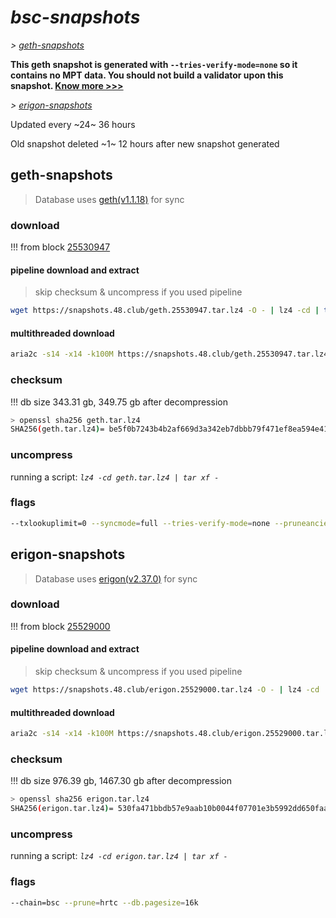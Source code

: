 # *bsc-snapshots*


*\> [geth-snapshots](#geth-snapshots)*

**This geth snapshot is generated with `--tries-verify-mode=none` so it contains no MPT data. You should not build a validator upon this snapshot. [Know more >>>](https://github.com/bnb-chain/bsc/pull/926)**

*\> [erigon-snapshots](#erigon-snapshots)*

Updated every ~24~ 36 hours

Old snapshot deleted ~1~ 12 hours after new snapshot generated

## geth-snapshots


> Database uses [geth(v1.1.18)](https://github.com/bnb-chain/bsc/releases/tag/v1.1.18) for sync


### download

<!-- begin_geth -->

!!! from block [25530947](https://bscscan.com/block/25530947)

#### pipeline download and extract
> skip checksum & uncompress if you used pipeline
```bash
wget https://snapshots.48.club/geth.25530947.tar.lz4 -O - | lz4 -cd | tar xf -
```

#### multithreaded download

```bash
aria2c -s14 -x14 -k100M https://snapshots.48.club/geth.25530947.tar.lz4 -o geth.tar.lz4
```


### checksum

!!! db size 343.31 gb, 349.75 gb after decompression
```bash
> openssl sha256 geth.tar.lz4
SHA256(geth.tar.lz4)= be5f0b7243b4b2af669d3a342eb7dbbb79f471ef8ea594e41c236ba64fc66bdf
```

<!-- end_geth -->

### uncompress


running a script: _`lz4 -cd geth.tar.lz4 | tar xf -`_


### flags


```bash
--txlookuplimit=0 --syncmode=full --tries-verify-mode=none --pruneancient=true --diffblock=5000
```


## erigon-snapshots


> Database uses [erigon(v2.37.0)](https://github.com/ledgerwatch/erigon/releases/tag/v2.37.0) for sync


### download

<!-- begin_erigon -->

!!! from block [25529000](https://bscscan.com/block/25529000)

#### pipeline download and extract
> skip checksum & uncompress if you used pipeline
```bash
wget https://snapshots.48.club/erigon.25529000.tar.lz4 -O - | lz4 -cd | tar xf -
```

#### multithreaded download

```bash
aria2c -s14 -x14 -k100M https://snapshots.48.club/erigon.25529000.tar.lz4 -o erigon.tar.lz4
```


### checksum

!!! db size 976.39 gb, 1467.30 gb after decompression
```bash
> openssl sha256 erigon.tar.lz4
SHA256(erigon.tar.lz4)= 530fa471bbdb57e9aab10b0044f07701e3b5992dd650faa3b94161ebc0876770
```

<!-- end_erigon -->


### uncompress


running a script: _`lz4 -cd erigon.tar.lz4 | tar xf -`_


### flags


```bash
--chain=bsc --prune=hrtc --db.pagesize=16k
```
